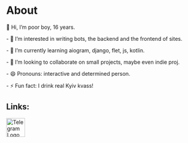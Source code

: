 <h1>About</h1>
<p>👋 Hi, I’m poor boy, 16 years.</p>
<p>- 👀 I’m interested in writing bots, the backend and the frontend of sites.</p>
<p>- 🌱 I’m currently learning aiogram, django, flet, js, kotlin.</p>
<p>- 💞️ I’m looking to collaborate on small projects, maybe even indie proj.</p>
<p>- 😄 Pronouns: interactive and determined person.</p>
<p>- ⚡ Fun fact: I drink real Kyiv kvass!</p>
<h2>Links:</h2>
<div style="display: flex;">
    <a href="https://t.me/nobody_from_nothing" target="_blank">
        <img src="https://github.com/user-attachments/assets/abcb4347-8ea1-4e05-b56e-4d9b513b2c58" 
             alt="Telegram Logo" width="50">
    </a>
</div>
